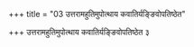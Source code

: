 +++
title = "03 उत्तरामहुतिमुपोत्थाय कवातिर्यङ्ङिवोपतिष्ठेत"

+++
उत्तरामहुतिमुपोत्थाय कवातिर्यङ्ङिवोपतिष्ठेत ३